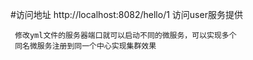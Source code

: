#访问地址
     http://localhost:8082/hello/1
     访问user服务提供
     
     修改yml文件的服务器端口就可以启动不同的微服务，可以实现多个
     同名微服务注册到同一个中心实现集群效果